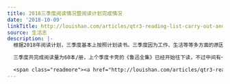 ```yaml
---
title: 2018三季度阅读情况暨阅读计划完成情况
date: '2018-10-09'
linkTitle: http://louishan.com/articles/qtr3-reading-list-carry-out-and-summary-2018.html
source: 生活志
description: |-
  根据2018年阅读计划，三季度基本上按照计划读书。三季度因为工作、生活等等多方面的原因，导致阅读速度有所放缓，全年阅读计划完成进步不容乐观。下面来做个简单的总结。

  三季度共完成阅读量为60本/册，上个季度卡壳的《鲁迅全集》已经开始往下读，不过中间有一些自己不感兴趣的就略过了。三大电子书平台定的阅读计划基本上已经达到收尾的阶段了，大量的纸质书计划推进缓慢，虽然已经加大了纸书的阅读量，本季度也仅仅完成了8本纸书的阅读。

  <span class="readmore"><a href="http://louishan.com/articles/qtr3-reading-list-carry-out-and-summary-2018.html" title="2018三季度阅读情况暨阅读计划完成情况">阅读全文——共4828字</a></span>
---
```

